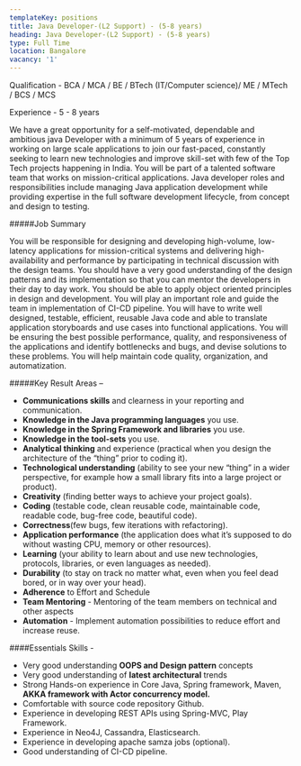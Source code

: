 ```yaml
---
templateKey: positions
title: Java Developer-(L2 Support) - (5-8 years)
heading: Java Developer-(L2 Support) - (5-8 years)
type: Full Time
location: Bangalore
vacancy: '1'
---
```


Qualification - BCA / MCA / BE / BTech (IT/Computer science)/ ME / MTech / BCS / MCS

Experience - 5 - 8 years

We have a great opportunity for a self-motivated, dependable and ambitious  java Developer with a minimum of 5 years of experience in working on large scale applications to join our fast-paced, constantly seeking to learn new technologies and improve skill-set with few of the Top Tech projects happening in India. 
You will be part of a talented software team that works on mission-critical applications. Java developer roles and responsibilities include managing Java application development while providing expertise in the full software development lifecycle, from concept and design to testing.


#####Job Summary

You will be responsible for designing and developing high-volume, low-latency applications for mission-critical systems and delivering high-availability and performance by participating in technical discussion with the design teams. You should have a very good understanding of the design patterns and its implementation so that you can mentor the developers in their day to day work. You should be able to apply object oriented principles in design and development. You will play an important role and guide the team in implementation of CI-CD pipeline. You will have to write well designed, testable, efficient, reusable Java code and able to translate application storyboards and use cases into functional applications. You will be ensuring the best possible performance, quality, and responsiveness of the applications and identify bottlenecks and bugs, and devise solutions to these problems. You will help maintain code quality, organization, and automatization.


#####Key Result Areas –
* **Communications skills** and clearness in your reporting and communication.
* **Knowledge in the Java programming languages** you use.
* **Knowledge in the Spring Framework and libraries** you use.
* **Knowledge in the tool-sets** you use.
* **Analytical thinking** and experience (practical when you design the architecture of the “thing” prior to coding it).
* **Technological understanding** (ability to see your new “thing” in a wider perspective, for example how a small library fits into a large project or product).
* **Creativity** (finding better ways to achieve your project goals).
* **Coding** (testable code, clean reusable code, maintainable code, readable code, bug-free code, beautiful code).
* **Correctness**(few bugs, few iterations with refactoring).
* **Application performance** (the application does what it’s supposed to do without wasting CPU, memory or other resources).
* **Learning** (your ability to learn about and use new technologies, protocols, libraries, or even languages as needed).
* **Durability** (to stay on track no matter what, even when you feel dead bored, or in way over your head).
* **Adherence** to Effort and Schedule
* **Team Mentoring** - Mentoring of the team members on technical and other aspects
* **Automation** - Implement automation possibilities to reduce effort and increase reuse.
 

####Essentials Skills -
* Very good understanding **OOPS and Design pattern** concepts
* Very good understanding of **latest architectural** trends
* Strong Hands-on experience in Core Java, Spring framework, Maven, **AKKA framework with Actor concurrency model.**
* Comfortable with source code repository Github.
* Experience in developing REST APIs using Spring-MVC, Play Framework.
* Experience in Neo4J, Cassandra, Elasticsearch.
* Experience in developing apache samza jobs (optional).
* Good understanding of CI-CD pipeline.